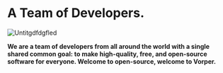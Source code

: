 # A Team of Developers.

![Untitgdfdgfled](https://github.com/user-attachments/assets/32ea700f-2460-4d7a-a87b-284db96eb938)

**We are a team of developers from all around the world with a single shared common goal: to make high-quality, free, and open-source software for everyone. Welcome to open-source, welcome to Vorper.**
